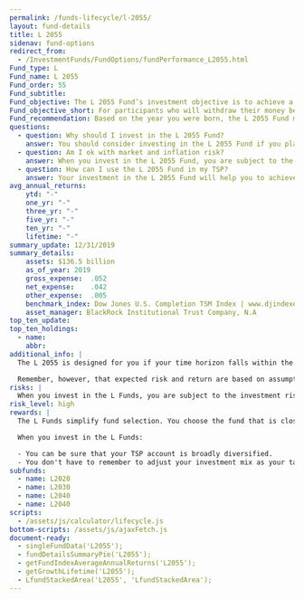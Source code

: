 ```yaml
---
permalink: /funds-lifecycle/l-2055/
layout: fund-details
title: L 2055
sidenav: fund-options
redirect_from:
  - /InvestmentFunds/FundOptions/fundPerformance_L2055.html
Fund_type: L
Fund_name: L 2055
Fund_order: 55
Fund_subtitle:
Fund_objective: The L 2055 Fund’s investment objective is to achieve a high level of growth with a very low emphasis on preservation of assets. The Fund's allocation in the G, F, C, S, and I Funds is adjusted quarterly. The L 2055 will roll into the L Income Fund automatically in July 2055 when its allocation becomes the same as the allocation of the L Income Fund.
Fund_objective_short: For participants who will withdraw their money beginning 2053 through 2057.
Fund_recommendation: Based on the year you were born, the L 2055 Fund may be a good choice for you because you could have decades until retirement and can ride out any fluctuations in the market.
questions:
  - question: Why should I invest in the L 2055 Fund?
    answer: You should consider investing in the L 2055 Fund if you plan to withdraw money from your TSP account beginning 2053 through 2057.
  - question: Am I ok with market and inflation risk?
    answer: When you invest in the L 2055 Fund, you are subject to the investment risks associated with the G, F, C, S, and I funds. This means that the L 2055 Fund can have periods of gain and loss, just as the individual TSP funds do.
  - question: How can I use the L 2055 Fund in my TSP?
    answer: Your investment in the L 2055 Fund will help you to achieve the best expected return for the amount of expected risk that is appropriate for your time horizon. The L 2055 Fund makes the investing process easy for you because you do not have to figure out how to diversify your account or how and when to rebalance - it’s done for you.
avg_annual_returns:
    ytd: "-"
    one_yr: "-"
    three_yr: "-"
    five_yr: "-"
    ten_yr: "-"
    lifetime: "-"
summary_update: 12/31/2019
summary_details:
    assets: $136.5 billion
    as_of_year: 2019
    gross_expense:  .052
    net_expense:    .042
    other_expense:  .005
    benchmark_index: Dow Jones U.S. Completion TSM Index | www.djindexes.com
    asset_manager: BlackRock Institutional Trust Company, N.A
top_ten_update:
top_ten_holdings:
  - name:
    abbr:
additional_info: |
  The L 2055 is designed for you if your time horizon falls within the 2053 through 2057 range. The asset allocation of this fund is adjusted quarterly, moving to a more conservative mix, gradually approaching that of the L Income Fund. Between quarterly adjustments, the asset allocation of the L 2055 is maintained through daily rebalancing to the fund’s target allocation.

  Remember, however, that expected risk and return are based on assumptions about future economic conditions and investment performance. There is no guaranteed rate of return for any period, either short-term or long-term. For the fund’s historical returns, visit [Share Price History]({{ site.baseurl }}/fund-performance/share-price-history/). Past performance does not guarantee future results.
risks: |
  When you invest in the L Funds, you are subject to the investment risks associated with the G, F, C, S, and I funds. Your account is not guaranteed against loss. The L Funds can have periods of gain and loss, just as the individual TSP funds do.
risk_level: high
rewards: |
  The L Funds simplify fund selection. You choose the fund that is closest to your target date (or, if your target date falls between the target dates that are offered, you can split your account between the two target date funds closest to your time horizon).

  When you invest in the L Funds:

  - You can be sure that your TSP account is broadly diversified.
  - You don't have to remember to adjust your investment mix as your target date approaches - it's done for you.
subfunds:
  - name: L2020
  - name: L2030
  - name: L2040
  - name: L2040
scripts:
  - /assets/js/calculator/lifecycle.js
bottom-scripts: /assets/js/ajaxFetch.js
document-ready:
  - singleFundData('L2055');
  - fundDetailsSummaryPie('L2055');
  - getFundIndexAverageAnnualReturns('L2055');
  - getGrowthLifetime('L2055');
  - LfundStackedArea('L2055', 'LfundStackedArea');
---
```

